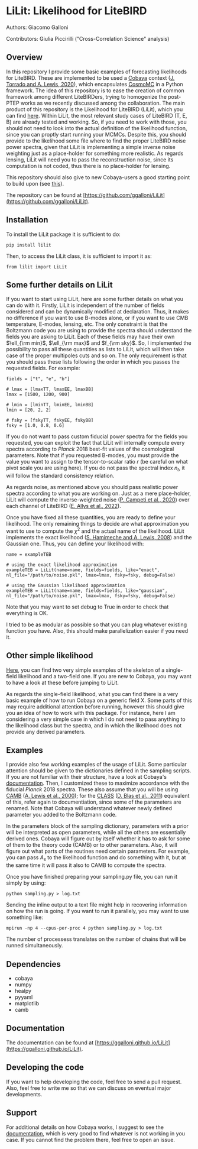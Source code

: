 # LiLit: Likelihood for LiteBIRD

Authors: Giacomo Galloni

Contributors: Giulia Piccirilli ("Cross-Correlation Science" analysis)

## Overview

In this repository I provide some basic examples of forecasting likelihoods for LiteBIRD. These are implemented to be used a [Cobaya](https://github.com/CobayaSampler/cobaya) context ([J. Torrado and A. Lewis, 2020](https://arxiv.org/abs/2005.05290)), which encapsulates [CosmoMC](https://github.com/cmbant/CosmoMC) in a Python framework. The idea of this repository is to ease the creation of common framework among different  LiteBIRDers, trying to homogenize the post-PTEP works as we recently discussed among the collaboration. The main product of this repository is the Likelihood for LiteBIRD (LiLit), which you can find [here](lilit/likelihood.py). Within LiLit, the most relevant study cases of LiteBIRD (T, E, B) are already tested and working. So, if you need to work with those, you should not need to look into the actual definition of the likelihood function, since you can proptly start running your MCMCs. Despite this, you should provide to the likelihood some file where to find the proper LiteBIRD noise power spectra, given that LiLit is implementing a simple inverse noise weighting just as a place-holder for something more realistic. As regards lensing, LiLit will need you to pass the reconstruction noise, since its computation is not coded, thus there is no place-holder for lensing.

This repository should also give to new Cobaya-users a good starting point to build upon (see [this](examples/other_simple_likelihood.py)). 

The repository can be found at [https://github.com/ggalloni/LiLit](https://github.com/ggalloni/LiLit).

## Installation

To install the LiLit package it is sufficient to do:

```
pip install lilit
```

Then, to access the LiLit class, it is sufficient to import it as:

```
from lilit import LiLit
```

## Some further details on LiLit

If you want to start using LiLit, here are some further details on what you can do with it. Firstly, LiLit is independent of the number of fields considered and can be dynamically modified at declaration. Thus, it makes no difference if you want to use B-modes alone, or if you want to use CMB temperature, E-modes, lensing, etc. The only constraint is that the Boltzmann code you are using to provide the spectra should understand the fields you are asking to LiLit. Each of these fields may have their own $\ell_{\rm min}$, $\ell_{\rm max}$ and $f_{\rm sky}$. So, I implemented the possibility to pass all these quantities as lists to LiLit, which will then take case of the proper multipoles cuts and so on. The only requirement is that you should pass these lists following the order in which you passes the requested fields. For example:

```
fields = ["t", "e", "b"]

# lmax = [lmaxTT, lmaxEE, lmaxBB]
lmax = [1500, 1200, 900]

# lmin = [lminTT, lminEE, lminBB]
lmin = [20, 2, 2]

# fsky = [fskyTT, fskyEE, fskyBB]
fsky = [1.0, 0.8, 0.6]
```

If you do not want to pass custom fiducial power spectra for the fields you requested, you can exploit the fact that LiLit will internally compute every spectra according to _Planck_ 2018 best-fit values of the cosmological parameters. Note that if you requested B-modes, you must provide the value you want to assign to the tensor-to-scalar ratio $r$ (be careful on what pivot scale you are using here). If you do not pass the spectral index $n_t$, it will follow the standard consistency relation. 

As regards noise, as mentioned above you should pass realistic power spectra according to what you are working on. Just as a mere place-holder, LiLit will compute the inverse-weighted noise ([P. Campeti et al., 2020](https://arxiv.org/abs/2007.04241)) over each channel of LiteBIRD ([E. Allys et al., 2022](https://arxiv.org/abs/2202.02773)).

Once you have fixed all these quantities, you are ready to define your likelihood. The only remaining things to decide are what approximation you want to use to compute the $\chi^2$ and the actual name of the likelihood. LiLit implements the exact likelihood ([S. Hamimeche and A. Lewis, 2008](https://arxiv.org/abs/0801.0554)) and the Gaussian one. Thus, you can define your likelihood with:

```
name = exampleTEB

# using the exact likelihood approximation
exampleTEB = LiLit(name=name, fields=fields, like="exact", nl_file="/path/to/noise.pkl", lmax=lmax, fsky=fsky, debug=False)

# using the Gaussian likelihood approximation
exampleTEB = LiLit(name=name, fields=fields, like="gaussian", nl_file="/path/to/noise.pkl", lmax=lmax, fsky=fsky, debug=False)
```

Note that you may want to set debug to True in order to check that everything is OK.

I tried to be as modular as possible so that you can plug whatever existing function you have. Also, this should make parallelization easier if you need it.

## Other simple likelihood

[Here](examples/other_simple_likelihood.py), you can find two very simple examples of the skeleton of a single-field likelihood and a two-field one. If you are new to Cobaya, you may want to have a look at these before jumping to LiLit. 

As regards the single-field likelihood, what you can find there is a very basic example of how to run Cobaya on a generic field X. Some parts of this may require additional attention before running, however this should give you an idea of how to work with this package. For instance, here I am considering a very simple case in which I do not need to pass anything to the likelihood class but the spectra, and in which the likelihood does not provide any derived parameters.

## Examples

I provide also few working examples of the usage of LiLit. Some particular attention should be given to the dictionaries defined in the sampling scripts. If you are not familiar with their structure, have a look at Cobaya's [documentation](https://cobaya.readthedocs.io/en/latest/). Then, I customized these to maximize accordance with the fiducial _Planck_ 2018 spectra. These also assume that you will be using [CAMB](https://github.com/cmbant/CAMB) ([A. Lewis et al., 2000](https://arxiv.org/abs/astro-ph/9911177)); for the [CLASS](https://github.com/lesgourg/class_public) ([D. Blas et al., 2011](https://arxiv.org/abs/1104.2933)) equivalent of this, refer again to documentiation, since some of the parameters are renamed. Note that Cobaya will understand whatever newly defined parameter you added to the Boltzmann code.

In the parameters block of the sampling dictionary, parameters with a prior will be interpreted as open parameters, while all the others are essentially derived ones. Cobaya will figure out by itself whether it has to ask for some of them to the theory code (CAMB) or to other parameters. Also, it will figure out what parts of the routines need certain parameters. For example, you can pass $A_s$ to the likelihood function and do something with it, but at the same time it will pass it also to CAMB to compute the spectra.

Once you have finished preparing your sampling.py file, you can run it simply by using: 

`python sampling.py > log.txt`

Sending the inline output to a text file might help in recovering information on how the run is going. If you want to run it parallely, you may want to use something like:

`mpirun -np 4 --cpus-per-proc 4 python sampling.py > log.txt`

The number of processess translates on the number of chains that will be runned simultaneously.

## Dependencies
* cobaya
* numpy
* healpy
* pyyaml
* matplotlib
* camb

## Documentation

The documentation can be found at [https://ggalloni.github.io/LiLit](https://ggalloni.github.io/LiLit).

## Developing the code

If you want to help developing the code, feel free to send a pull request. Also, feel free to write me so that we can discuss on eventual major developments.

## Support

For additional details on how Cobaya works, I suggest to see the [documentation](https://cobaya.readthedocs.io/en/latest/), which is very good to find whatever is not working in you case. If you cannot find the problem there, feel free to open an issue.
